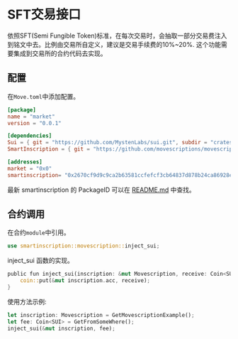 # SFT交易接口

依照SFT(Semi Fungible Token)标准，在每次交易时，会抽取一部分交易费注入到铭文中去。比例由交易所自定义，建议是交易手续费的10%~20%.
这个功能需要集成到交易所的合约代码去实现。

## 配置

在`Move.toml`中添加配置。
```toml
[package]
name = "market"
version = "0.0.1"

[dependencies]
Sui = { git = "https://github.com/MystenLabs/sui.git", subdir = "crates/sui-framework/packages/sui-framework", rev = "framework/mainnet" }
SmartInscription = { git = "https://github.com/movescriptions/movescriptions.git", subdir = "sui", rev = "main"}

[addresses]
market = "0x0"
smartinscription= "0x2670cf9d9c9ca2b63581ccfefcf3cb64837d878b24ca86928e05ecd3f3d82488"
```

最新 smartinscription 的 PackageID 可以在 [README.md](../README.md) 中查找。

## 合约调用

在合约`module`中引用。
```rust
use smartinscription::movescription::inject_sui;
```

inject_sui 函数的实现。
```rust
public fun inject_sui(inscription: &mut Movescription, receive: Coin<SUI>) {
    coin::put(&mut inscription.acc, receive);
}
```

使用方法示例:

```rust
let inscription: Movescription = GetMovescriptionExample();
let fee: Coin<SUI> = GetFromSomeWhere();
inject_sui(&mut inscription, fee);
```

